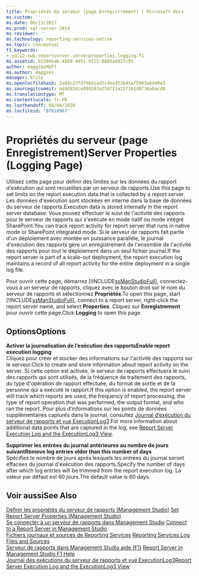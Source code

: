 ```yaml
---
title: Propriétés du serveur (page Enregistrement) | Microsoft Docs
ms.custom: ''
ms.date: 06/13/2017
ms.prod: sql-server-2014
ms.reviewer: ''
ms.technology: reporting-services-native
ms.topic: conceptual
f1_keywords:
- sql12.swb.reportserver.serverproperties.logging.f1
ms.assetid: b338deab-4868-4951-9f22-0605add2fc95
author: maggiesMSFT
ms.author: maggies
manager: kfile
ms.openlocfilehash: 2a04c27fd790a1ad5c4ba453b43af5983a6440e3
ms.sourcegitcommit: ad4d92dce894592a259721a1571b1d8736abacdb
ms.translationtype: MT
ms.contentlocale: fr-FR
ms.lasthandoff: 08/04/2020
ms.locfileid: "87610967"
---
```

# <a name="server-properties-logging-page"></a><span data-ttu-id="b14b8-102">Propriétés du serveur (page Enregistrement)</span><span class="sxs-lookup"><span data-stu-id="b14b8-102">Server Properties (Logging Page)</span></span>
  <span data-ttu-id="b14b8-103">Utilisez cette page pour définir des limites sur les données du rapport d'exécution qui sont recueillies par un serveur de rapports.</span><span class="sxs-lookup"><span data-stu-id="b14b8-103">Use this page to set limits on the report execution data that is collected by a report server.</span></span> <span data-ttu-id="b14b8-104">Les données d'exécution sont stockées en interne dans la base de données du serveur de rapports.</span><span class="sxs-lookup"><span data-stu-id="b14b8-104">Execution data is stored internally in the report server database.</span></span> <span data-ttu-id="b14b8-105">Vous pouvez effectuer le suivi de l'activité des rapports pour le serveur de rapports qui s'exécute en mode natif ou mode intégré SharePoint.</span><span class="sxs-lookup"><span data-stu-id="b14b8-105">You can track report activity for report server that runs in native mode or SharePoint integrated mode.</span></span> <span data-ttu-id="b14b8-106">Si le serveur de rapports fait partie d'un déploiement avec montée en puissance parallèle, le journal d'exécution des rapports gère un enregistrement de l'ensemble de l'activité des rapports pour tout le déploiement dans un seul fichier journal.</span><span class="sxs-lookup"><span data-stu-id="b14b8-106">If the report server is part of a scale-out deployment, the report execution log maintains a record of all report activity for the entire deployment in a single log file.</span></span>  
  
 <span data-ttu-id="b14b8-107">Pour ouvrir cette page, démarrez [!INCLUDE[ssManStudioFull](../../includes/ssmanstudiofull-md.md)], connectez-vous à un serveur de rapports, cliquez avec le bouton droit sur le nom du serveur de rapports et sélectionnez **Propriétés**.</span><span class="sxs-lookup"><span data-stu-id="b14b8-107">To open this page, start [!INCLUDE[ssManStudioFull](../../includes/ssmanstudiofull-md.md)], connect to a report server, right-click the report server name, and select **Properties**.</span></span> <span data-ttu-id="b14b8-108">Cliquez sur **Enregistrement** pour ouvrir cette page.</span><span class="sxs-lookup"><span data-stu-id="b14b8-108">Click **Logging** to open this page.</span></span>  
  
## <a name="options"></a><span data-ttu-id="b14b8-109">Options</span><span class="sxs-lookup"><span data-stu-id="b14b8-109">Options</span></span>  
 <span data-ttu-id="b14b8-110">**Activer la journalisation de l’exécution des rapports**</span><span class="sxs-lookup"><span data-stu-id="b14b8-110">**Enable report execution logging**</span></span>  
 <span data-ttu-id="b14b8-111">Cliquez pour créer et stocker des informations sur l'activité des rapports sur le serveur.</span><span class="sxs-lookup"><span data-stu-id="b14b8-111">Click to create and store information about report activity on the server.</span></span> <span data-ttu-id="b14b8-112">Si cette option est activée, le serveur de rapports effectuera le suivi des rapports qui sont utilisés, de la fréquence de traitement des rapports, du type d'opération de rapport effectuée, du format de sortie et de la personne qui a exécuté le rapport.</span><span class="sxs-lookup"><span data-stu-id="b14b8-112">If this option is enabled, the report server will track which reports are used, the frequency of report processing, the type of report operation that was performed, the output format, and who ran the report.</span></span> <span data-ttu-id="b14b8-113">Pour plus d’informations sur les points de données supplémentaires capturés dans le journal, consultez [Journal d’exécution du serveur de rapports et vue ExecutionLog3](../report-server/report-server-executionlog-and-the-executionlog3-view.md).</span><span class="sxs-lookup"><span data-stu-id="b14b8-113">For more information about additional data points that are captured in the log, see [Report Server Execution Log and the ExecutionLog3 View](../report-server/report-server-executionlog-and-the-executionlog3-view.md).</span></span>  
  
 <span data-ttu-id="b14b8-114">**Supprimer les entrées du journal antérieures au nombre de jours suivant**</span><span class="sxs-lookup"><span data-stu-id="b14b8-114">**Remove log entries older than this number of days**</span></span>  
 <span data-ttu-id="b14b8-115">Spécifiez le nombre de jours après lesquels les entrées du journal seront effacées du journal d'exécution des rapports.</span><span class="sxs-lookup"><span data-stu-id="b14b8-115">Specify the number of days after which log entries will be trimmed from the report execution log.</span></span> <span data-ttu-id="b14b8-116">La valeur par défaut est 60 jours.</span><span class="sxs-lookup"><span data-stu-id="b14b8-116">The default value is 60 days.</span></span>  
  
## <a name="see-also"></a><span data-ttu-id="b14b8-117">Voir aussi</span><span class="sxs-lookup"><span data-stu-id="b14b8-117">See Also</span></span>  
 <span data-ttu-id="b14b8-118">[Définir les propriétés du serveur de rapports &#40;Management Studio&#41;](set-report-server-properties-management-studio.md) </span><span class="sxs-lookup"><span data-stu-id="b14b8-118">[Set Report Server Properties &#40;Management Studio&#41;](set-report-server-properties-management-studio.md) </span></span>  
 <span data-ttu-id="b14b8-119">[Se connecter à un serveur de rapports dans Management Studio](connect-to-a-report-server-in-management-studio.md) </span><span class="sxs-lookup"><span data-stu-id="b14b8-119">[Connect to a Report Server in Management Studio](connect-to-a-report-server-in-management-studio.md) </span></span>  
 <span data-ttu-id="b14b8-120">[Fichiers journaux et sources de Reporting Services](../report-server/reporting-services-log-files-and-sources.md) </span><span class="sxs-lookup"><span data-stu-id="b14b8-120">[Reporting Services Log Files and Sources](../report-server/reporting-services-log-files-and-sources.md) </span></span>  
 <span data-ttu-id="b14b8-121">[Serveur de rapports dans Management Studio aide (F1)](report-server-in-management-studio-f1-help.md) </span><span class="sxs-lookup"><span data-stu-id="b14b8-121">[Report Server in Management Studio F1 Help](report-server-in-management-studio-f1-help.md) </span></span>  
 [<span data-ttu-id="b14b8-122">Journal des exécutions du serveur de rapports et vue ExecutionLog3</span><span class="sxs-lookup"><span data-stu-id="b14b8-122">Report Server Execution Log and the ExecutionLog3 View</span></span>](../report-server/report-server-executionlog-and-the-executionlog3-view.md)  
  
  
